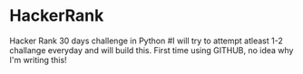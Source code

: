 # HackerRank
Hacker Rank 30 days challenge in Python
#I will try to attempt atleast 1-2 challange everyday and will build this. First time using GITHUB, no idea why I'm writing this!
